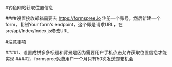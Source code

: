 #钓鱼网站获取位置信息

####设置接收邮箱需要去 https://formspree.io 注册一个账号，然后新建一个form，复制Your form's endpoint，这个即是请求URL，在src/api/Index/Index.js修改URL

#注意事项

####1、设置成拼多多标题和背景是因为需要用户手机点击允许获取位置信息才能实现
####2、formspree免费用户一个月只有50次发送邮箱机会
